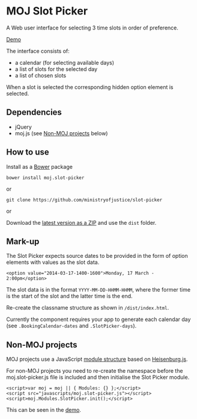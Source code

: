 # MOJ Slot Picker

A Web user interface for selecting 3 time slots in order of preference.

[Demo](http://ministryofjustice.github.io/moj_slotpicker/index.html)

The interface consists of:

* a calendar (for selecting available days)
* a list of slots for the selected day
* a list of chosen slots

When a slot is selected the corresponding hidden option element is selected.

## Dependencies

* jQuery
* moj.js (see [Non-MOJ projects](#non-moj-projects) below)

## How to use

Install as a [Bower](http://bower.io) package

    bower install moj.slot-picker

or

`git clone https://github.com/ministryofjustice/slot-picker`

or

Download the [latest version as a ZIP](https://github.com/ministryofjustice/moj_slotpicker/releases) and use the `dist` folder.

## Mark-up

The Slot Picker expects source dates to be provided in the form of option elements with values as the slot data.

    <option value="2014-03-17-1400-1600">Monday, 17 March - 2:00pm</option>

The slot data is in the format `YYYY-MM-DD-HHMM-HHMM`, where the former time is the start of the slot and the latter time is the end.

Re-create the classname structure as shown in `/dist/index.html`.

Currently the component requires your app to generate each calendar day (see `.BookingCalendar-dates` and `.SlotPicker-days`).

## Non-MOJ projects

MOJ projects use a JavaScript [module structure](https://github.com/ministryofjustice/moj_boilerplate/blob/master/app/assets/javascripts/moj.js) based on [Heisenburg.js](https://github.com/Heisenbergjs/heisenberg). 

For non-MOJ projects you need to re-create the namespace before the moj.slot-picker.js file is included and then initialise the Slot Picker module.

    <script>var moj = moj || { Modules: {} };</script>
    <script src="javascripts/moj.slot-picker.js"></script>
    <script>moj.Modules.SlotPicker.init();</script>

This can be seen in the [demo](http://ministryofjustice.github.io/moj_slotpicker/index.html).
